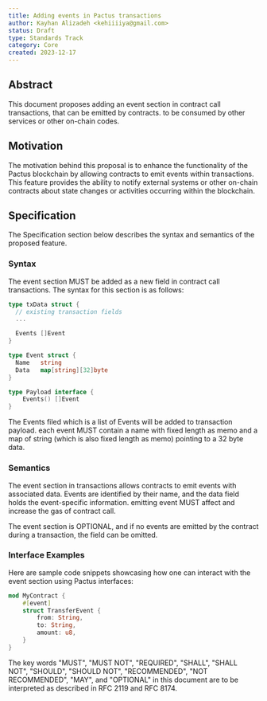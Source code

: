 ```yaml
---
title: Adding events in Pactus transactions
author: Kayhan Alizadeh <kehiiiiya@gmail.com>
status: Draft
type: Standards Track
category: Core
created: 2023-12-17
---
```


## Abstract

This document proposes adding an event section in contract call transactions, that can be emitted by contracts. to be consumed by other services or other on-chain codes.

## Motivation

The motivation behind this proposal is to enhance the functionality of the Pactus blockchain by allowing contracts to emit events within transactions. This feature provides the ability to notify external systems or other on-chain contracts about state changes or activities occurring within the blockchain.

## Specification

The Specification section below describes the syntax and semantics of the proposed feature.

### Syntax

The event section MUST be added as a new field in contract call transactions. The syntax for this section is as follows:

```go
type txData struct {
  // existing transaction fields
  ...

  Events []Event
}

type Event struct {
  Name   string
  Data   map[string][32]byte
}

type Payload interface {
	Events() []Event
}
```

The Events filed which is a list of Events will be added to transaction payload. each event MUST contain a name with fixed length as memo and a map of string (which is also fixed length as memo) pointing to a 32 byte data.

### Semantics

The event section in transactions allows contracts to emit events with associated data. Events are identified by their name, and the data field holds the event-specific information. emitting event MUST affect and increase the gas of contract call.

The event section is OPTIONAL, and if no events are emitted by the contract during a transaction, the field can be omitted.

### Interface Examples

Here are sample code snippets showcasing how one can interact with the event section using Pactus interfaces:

```rust
mod MyContract {
    #[event]
    struct TransferEvent {
        from: String,
        to: String,
        amount: u8,
    }
}
```

The key words "MUST", "MUST NOT", "REQUIRED", "SHALL", "SHALL NOT", "SHOULD", "SHOULD NOT", "RECOMMENDED", "NOT RECOMMENDED", "MAY", and "OPTIONAL" in this document are to be interpreted as described in RFC 2119 and RFC 8174.
